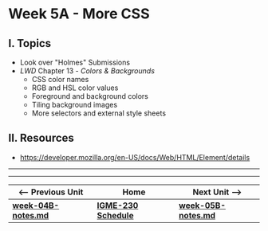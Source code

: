 # Week 5A - More CSS

## I. Topics
- Look over "Holmes" Submissions
- *LWD* Chapter 13 - *Colors & Backgrounds*
  - CSS color names
  - RGB and HSL color values
  - Foreground and background colors
  - Tiling background images
  - More selectors and external style sheets
  
## II. Resources
- https://developer.mozilla.org/en-US/docs/Web/HTML/Element/details

<hr><hr>

| <-- Previous Unit | Home | Next Unit -->
| --- | --- | --- 
| [**week-04B-notes.md**](week-04B-notes.md)     |  [**IGME-230 Schedule**](../schedule.md) | [**week-05B-notes.md**](week-05B-notes.md)
